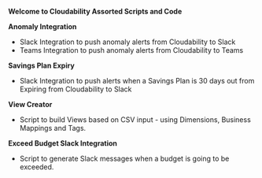 **Welcome to Cloudability Assorted Scripts and Code**

**Anomaly Integration**
- Slack Integration to push anomaly alerts from Cloudability to Slack
- Teams Integration to push anomaly alerts from Cloudability to Teams

**Savings Plan Expiry**
- Slack Integration to push alerts when a Savings Plan is 30 days out from Expiring from Cloudability to Slack

**View Creator**
- Script to build Views based on CSV input - using Dimensions, Business Mappings and Tags. 

**Exceed Budget Slack Integration**
- Script to generate Slack messages when a budget is going to be exceeded. 

